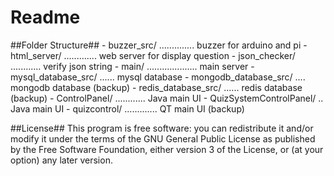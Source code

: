 # Readme

##Folder Structure##
    - buzzer_src/ .............. buzzer for arduino and pi
    - html_server/ ............. web server for display question
    - json_checker/ ............ verify json string
    - main/ .................... main server
    - mysql_database_src/ ...... mysql database
    - mongodb_database_src/ .... mongodb database (backup)
    - redis_database_src/ ...... redis database (backup)
    - ControlPanel/ ............ Java main UI
    - QuizSystemControlPanel/ .. Java main UI
    - quizcontrol/ ............. QT main UI (backup)

##License##
This program is free software: you can redistribute it and/or modify it under the terms of the GNU General Public License as published by the Free Software Foundation, either version 3 of the License, or (at your option) any later version.

